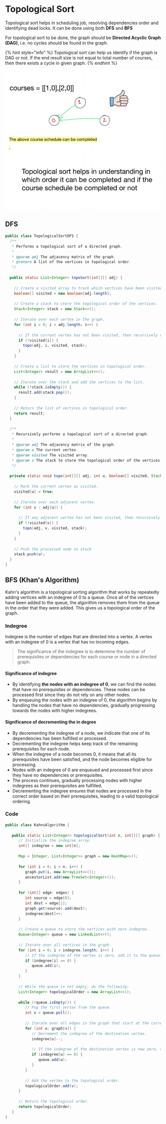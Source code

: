 # Topological Sort

Topological sort helps in scheduling job, resolving dependencies order and identifying dead locks. It can be done using both **DFS** and **BFS**

&#x20;For topological sort to be done, the graph should be **Directed Acyclic Graph (DAG)**, i.e. no cycles should be found in the graph.

{% hint style="info" %}
Topological sort can help us identify if the graph is DAG or not. If the end result size is not equal to total number of courses, then there exists a cycle in given graph.
{% endhint %}



![](<../../.gitbook/assets/image (66).png>)

## DFS



```java
public class TopologicalSortDFS {
  /**
   * Performs a topological sort of a directed graph.
   *
   * @param adj The adjacency matrix of the graph.
   * @return A list of the vertices in topological order.
   */

  public static List<Integer> topoSort(int[][] adj) {

    // Create a visited array to track which vertices have been visited.
    boolean[] visited = new boolean[adj.length];

    // Create a stack to store the topological order of the vertices.
    Stack<Integer> stack = new Stack<>();

    // Iterate over each vertex in the graph.
    for (int i = 0; i < adj.length; i++) {

      // If the current vertex has not been visited, then recursively call the topo function.
      if (!visited[i]) {
        topo(adj, i, visited, stack);
      }
    }

    // Create a list to store the vertices in topological order.
    List<Integer> result = new ArrayList<>();

    // Iterate over the stack and add the vertices to the list.
    while (!stack.isEmpty()) {
      result.add(stack.pop());
    }

    // Return the list of vertices in topological order.
    return result;
  }

  /**
   * Recursively performs a topological sort of a directed graph.
   *
   * @param adj The adjacency matrix of the graph.
   * @param u The current vertex.
   * @param visited The visited array.
   * @param s The stack to store the topological order of the vertices.
   */

  private static void topo(int[][] adj, int u, boolean[] visited, Stack<Integer> stack) {

    // Mark the current vertex as visited.
    visited[u] = true;

    // Iterate over each adjacent vertex.
    for (int v : adj[u]) {

      // If any adjacent vertex has not been visited, then recursively call the topo function.
      if (!visited[v]) {
        topo(adj, v, visited, stack);
      }
    }

    // Push the processed node to stack
    stack.push(u);
  }
}
```

## BFS (Khan's Algorithm)

Kahn's algorithm is a topological sorting algorithm that works by repeatedly adding vertices with an indegree of 0 to a queue. Once all of the vertices have been added to the queue, the algorithm removes them from the queue in the order that they were added. This gives us a topological order of the graph.

### Indegree

Indegree is the number of edges that are directed into a vertex. A vertex with an indegree of 0 is a vertex that has no incoming edges.

> The significance of the indegree is to determine the number of prerequisites or dependencies for each course or node in a directed graph.

#### **Significance of indegree**

* By identifying **the nodes with an indegree of 0**, we can find the nodes that have no prerequisites or dependencies. These nodes can be processed first since they do not rely on any other nodes.&#x20;
* By enqueuing the nodes with an indegree of 0, the algorithm begins by handling the nodes that have no dependencies, gradually progressing towards the nodes with higher indegrees.

#### Significance of decrementing the in degree

* By decrementing the indegree of a node, we indicate that one of its dependencies has been fulfilled or processed.
* Decrementing the indegree helps keep track of the remaining prerequisites for each node.
* When the indegree of a node becomes 0, it means that all its prerequisites have been satisfied, and the node becomes eligible for processing.
* Nodes with an indegree of 0 are enqueued and processed first since they have no dependencies or prerequisites.
* The process continues, gradually processing nodes with higher indegrees as their prerequisites are fulfilled.
* Decrementing the indegree ensures that nodes are processed in the correct order based on their prerequisites, leading to a valid topological ordering.

### Code

```java
public class KahnsAlgorithm {

   public static List<Integer> topologicalSort(int n, int[][] graph) {
      // Initialize the indegree array.
      int[] indegree = new int[n];

      Map < Integer, List<Integer>> graph = new HashMap<>();

      for (int i = 0; i < n; i++) {
         graph.put(i, new ArrayList<>());
         ancestorList.add(new TreeSet<Integer>());
      }

      for (int[] edge: edges) {
         int source = edge[0];
         int dest = edge[1];
         graph.get(source).add(dest);
         indegree[dest]++;
      }

      // Create a queue to store the vertices with zero indegree.
      Queue<Integer> queue = new LinkedList<>();

      // Iterate over all vertices in the graph.
      for (int i = 0; i < indegree.length; i++) {
         // If the indegree of the vertex is zero, add it to the queue.
         if (indegree[i] == 0) {
            queue.add(i);
         }
      }

      // While the queue is not empty, do the following:
      List<Integer> topologicalOrder = new ArrayList<>();

      while (!queue.isEmpty()) {
         // Pop the first vertex from the queue.
         int v = queue.poll();

         // Iterate over all edges in the graph that start at the current vertex.
         for (int u: graph[v]) {
            // Decrement the indegree of the destination vertex.
            indegree[u]--;

            // If the indegree of the destination vertex is now zero, add it to the queue.
            if (indegree[u] == 0) {
               queue.add(u);
            }
         }

         // Add the vertex to the topological order.
         topologicalOrder.add(v);
      }

      // Return the topological order.
      return topologicalOrder;
   }
}
```
